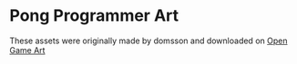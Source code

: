 # Pong Programmer Art

These assets were originally made by domsson and downloaded on [Open Game Art](https://opengameart.org/content/pong-programmer-art)
